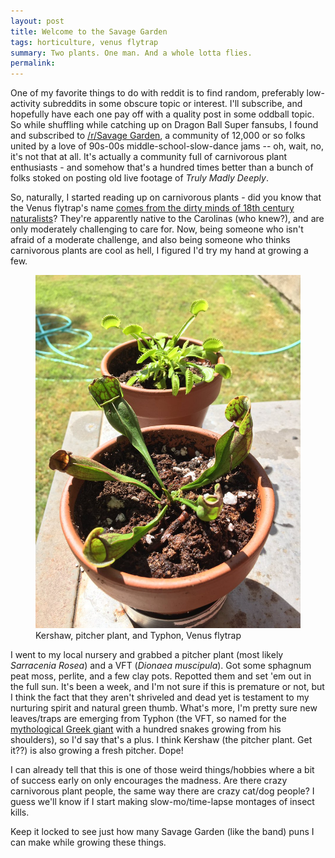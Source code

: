 ```yaml
---
layout: post
title: Welcome to the Savage Garden
tags: horticulture, venus flytrap
summary: Two plants. One man. And a whole lotta flies.
permalink: 
---
```


One of my favorite things to do with reddit is to find random, preferably low-activity subreddits in some obscure topic or interest. I'll subscribe, and hopefully have each one pay off with a quality post in some oddball topic. So while shuffling while catching up on Dragon Ball Super fansubs, I found and subscribed to [/r/Savage Garden][reddit], a community of 12,000 or so folks united by a love of 90s-00s middle-school-slow-dance jams -- oh, wait, no, it's not that at all. It's actually a community full of carnivorous plant enthusiasts - and somehow that's a hundred times better than a bunch of folks stoked on posting old live footage of _Truly Madly Deeply_.

So, naturally, I started reading up on carnivorous plants - did you know that the Venus flytrap's name [comes from the dirty minds of 18th century naturalists][cpfaq1]? They're apparently native to the Carolinas (who knew?), and are only moderately challenging to care for. Now, being someone who isn't afraid of a moderate challenge, and also being someone who thinks carnivorous plants are cool as hell, I figured I'd try my hand at growing a few.

<figure class="img-div">
<img src="/img/cps-potted.jpg" alt="Kershaw and Typhon" title="Kershaw and Typhon">
<figcaption>Kershaw, pitcher plant, and Typhon, Venus flytrap</figcaption>
</figure>

I went to my local nursery and grabbed a pitcher plant (most likely _Sarracenia Rosea_) and a VFT (_Dionaea muscipula_). Got some sphagnum peat moss, perlite, and a few clay pots. Repotted them and set 'em out in the full sun. It's been a week, and I'm not sure if this is premature or not, but I think the fact that they aren't shriveled and dead yet is testament to my nurturing spirit and natural green thumb. What's more, I'm pretty sure new leaves/traps are emerging from Typhon (the VFT, so named for the [mythological Greek giant][typh] with a hundred snakes growing from his shoulders), so I'd say that's a plus. I think Kershaw (the pitcher plant. Get it??) is also growing a fresh pitcher. Dope!

I can already tell that this is one of those weird things/hobbies where a bit of success early on only encourages the madness. Are there crazy carnivorous plant people, the same way there are crazy cat/dog people? I guess we'll know if I start making slow-mo/time-lapse montages of insect kills.

Keep it locked to see just how many Savage Garden (like the band) puns I can make while growing these things.





[reddit]: https://www.reddit.com/r/SavageGarden
[sg]: https://www.youtube.com/watch?v=WQnAxOQxQIU
[cpfaq1]: http://www.sarracenia.com/faq/faq2880.html
[typh]: https://en.wikipedia.org/wiki/Typhon